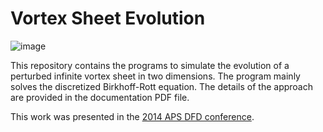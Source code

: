# Vortex Sheet Evolution
![image](https://github.com/rajesh-ae/vortex_sheet_evolution/blob/master/img/vortex_sheet_schematic.svg)

This repository contains the programs to simulate the evolution of a perturbed infinite vortex sheet in two dimensions. The program mainly solves the discretized Birkhoff-Rott equation. The details of the approach are provided in the documentation PDF file.

This work was presented in the <a href="http://meetings.aps.org/link/BAPS.2014.DFD.G18.2" target="_blank">2014 APS DFD conference</a>.
